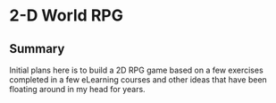 # 2-D World RPG
## Summary
Initial plans here is to build a 2D RPG game based on a few exercises completed in a few eLearning courses and other ideas that have been floating around in my head for years.
